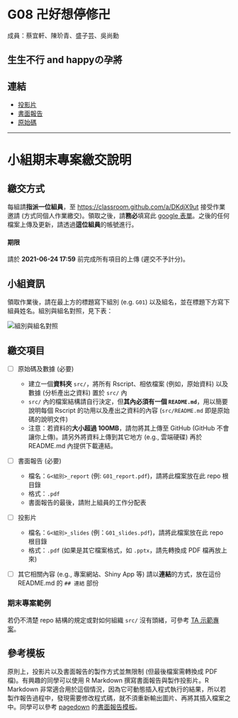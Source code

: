 G08 卍好想停修卍
======================

成員：蔡宜軒、陳玠青、盛子芸、吳尚勳


## 生生不行 and happyの孕將


## 連結

<!-- 請記得修改下方的相對路徑及連結 -->

- [投影片](./G08_slides.pdf)
- [書面報告](./G08_report.pdf)  
- [原始碼](./src)  



<!-- 下方內容為說明用途，繳交時請將其刪除 -->

-------

小組期末專案繳交說明
=======================

## 繳交方式

每組請**指派一位組員**，至 <https://classroom.github.com/a/DKdjX9ut> 接受作業邀請 (方式同個人作業繳交)。領取之後，請**務必**填寫此 [google 表單](https://forms.gle/ZEUTEi3GJdenJutg6)。之後的任何檔案上傳及更新，請透過**這位組員**的帳號進行。

#### 期限

請於 **2021-06-24 17:59** 前完成所有項目的上傳 (遲交不予計分)。


## 小組資訊

領取作業後，請在最上方的標題寫下組別 (e.g. `G01`) 以及組名，並在標題下方寫下組員姓名。組別與組名對照，見下表：

![組別與組名對照](https://img.yongfu.name/rlads/2021GID.png)


## 繳交項目

- [ ] 原始碼及數據 (必要)
    - 建立一個**資料夾** `src/`，將所有 Rscript、相依檔案 (例如，原始資料) 以及數據 (分析產出之資料) 置於 `src/` 內
    - `src/` 內的檔案結構請自行決定，但**其內必須有一個 `README.md`**，用以簡要說明每個 Rscript 的功用以及產出之資料的內容
    (`src/README.md` 即是原始碼的說明文件)
    - 注意：若資料的**大小超過 100MB**，請勿將其上傳至 GitHub (GitHub 不會讓你上傳)。請另外將資料上傳到其它地方 (e.g., 雲端硬碟) 再於 README.md 內提供下載連結。
- [ ] 書面報告 (必要)
    - 檔名：`G<組別>_report` (例: `G01_report.pdf`)，請將此檔案放在此 repo 根目錄
    - 格式：`.pdf`
    - 書面報告的最後，請附上組員的工作分配表
- [ ] 投影片
    - 檔名：`G<組別>_slides` (例：`G01_slides.pdf`)，請將此檔案放在此 repo 根目錄
    - 格式：`.pdf` (如果是其它檔案格式，如 `.pptx`，請先轉換成 PDF 檔再放上來)
- [ ] 其它相關內容 (e.g., 專案網站、Shiny App 等) 請以**連結**的方式，放在這份 README.md 的 `## 連結` 部份


### 期末專案範例

若仍不清楚 repo 結構的規定或對如何組織 `src/` 沒有頭緒，可參考 [TA 示範專案](https://github.com/rlads2021/TA-project)。


## 參考模板

原則上，投影片以及書面報告的製作方式並無限制 (但最後檔案需轉換成 PDF 檔)。有興趣的同學可以使用 R Markdown 撰寫書面報告與製作投影片。R Markdown 非常適合用於這個情況，因為它可動態插入程式執行的結果，所以若製作報告過程中，發現需要修改程式碼，就不須重新輸出圖片、再將其插入檔案之中。同學可以參考 [pagedown](https://github.com/rstudio/pagedown) 的[書面報告模板](https://github.com/rlads2021/TA-project/tree/main/src/report)。
